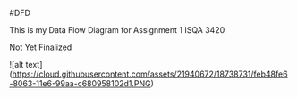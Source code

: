 #DFD


This is my Data Flow Diagram for Assignment 1 ISQA 3420


Not Yet Finalized

![alt text] (https://cloud.githubusercontent.com/assets/21940672/18738731/feb48fe6-8063-11e6-99aa-c680958102d1.PNG)
